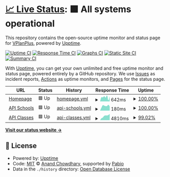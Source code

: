 # [📈 Live Status](https://demo.upptime.js.org): <!--live status--> **🟩 All systems operational**

This repository contains the open-source uptime monitor and status page for [VPlanPlus](https://vpp.jvbabi.es), powered by [Upptime](https://github.com/upptime/upptime).

[![Uptime CI](https://github.com/VPlanPlus-Project/vpp.ID-Upptime/workflows/Uptime%20CI/badge.svg)](https://github.com/VPlanPlus-Project/vpp.ID-Upptime/actions?query=workflow%3A%22Uptime+CI%22)
[![Response Time CI](https://github.com/VPlanPlus-Project/vpp.ID-Upptime/workflows/Response%20Time%20CI/badge.svg)](https://github.com/VPlanPlus-Project/vpp.ID-Upptime/actions?query=workflow%3A%22Response+Time+CI%22)
[![Graphs CI](https://github.com/VPlanPlus-Project/vpp.ID-Upptime/workflows/Graphs%20CI/badge.svg)](https://github.com/VPlanPlus-Project/vpp.ID-Upptime/actions?query=workflow%3A%22Graphs+CI%22)
[![Static Site CI](https://github.com/VPlanPlus-Project/vpp.ID-Upptime/workflows/Static%20Site%20CI/badge.svg)](https://github.com/VPlanPlus-Project/vpp.ID-Upptime/actions?query=workflow%3A%22Static+Site+CI%22)
[![Summary CI](https://github.com/VPlanPlus-Project/vpp.ID-Upptime/workflows/Summary%20CI/badge.svg)](https://github.com/VPlanPlus-Project/vpp.ID-Upptime/actions?query=workflow%3A%22Summary+CI%22)

With [Upptime](https://upptime.js.org), you can get your own unlimited and free uptime monitor and status page, powered entirely by a GitHub repository. We use [Issues](https://github.com/VPlanPlus-Project/vpp.ID-Upptime/issues) as incident reports, [Actions](https://github.com/VPlanPlus-Project/vpp.ID-Upptime/actions) as uptime monitors, and [Pages](https://demo.upptime.js.org) for the status page.

<!--start: status pages-->
<!-- This summary is generated by Upptime (https://github.com/upptime/upptime) -->
<!-- Do not edit this manually, your changes will be overwritten -->
<!-- prettier-ignore -->
| URL | Status | History | Response Time | Uptime |
| --- | ------ | ------- | ------------- | ------ |
| <img alt="" src="https://icons.duckduckgo.com/ip3/vplan.plus.ico" height="13"> [Homepage](https://vplan.plus) | 🟩 Up | [homepage.yml](https://github.com/VPlanPlus-Project/vpp.ID-Upptime/commits/HEAD/history/homepage.yml) | <details><summary><img alt="Response time graph" src="./graphs/homepage/response-time-week.png" height="20"> 642ms</summary><br><a href="https://VPlanPlus-Project.github.io/vpp.ID-Upptime/history/homepage"><img alt="Response time 640" src="https://img.shields.io/endpoint?url=https%3A%2F%2Fraw.githubusercontent.com%2FVPlanPlus-Project%2Fvpp.ID-Upptime%2FHEAD%2Fapi%2Fhomepage%2Fresponse-time.json"></a><br><a href="https://VPlanPlus-Project.github.io/vpp.ID-Upptime/history/homepage"><img alt="24-hour response time 751" src="https://img.shields.io/endpoint?url=https%3A%2F%2Fraw.githubusercontent.com%2FVPlanPlus-Project%2Fvpp.ID-Upptime%2FHEAD%2Fapi%2Fhomepage%2Fresponse-time-day.json"></a><br><a href="https://VPlanPlus-Project.github.io/vpp.ID-Upptime/history/homepage"><img alt="7-day response time 642" src="https://img.shields.io/endpoint?url=https%3A%2F%2Fraw.githubusercontent.com%2FVPlanPlus-Project%2Fvpp.ID-Upptime%2FHEAD%2Fapi%2Fhomepage%2Fresponse-time-week.json"></a><br><a href="https://VPlanPlus-Project.github.io/vpp.ID-Upptime/history/homepage"><img alt="30-day response time 676" src="https://img.shields.io/endpoint?url=https%3A%2F%2Fraw.githubusercontent.com%2FVPlanPlus-Project%2Fvpp.ID-Upptime%2FHEAD%2Fapi%2Fhomepage%2Fresponse-time-month.json"></a><br><a href="https://VPlanPlus-Project.github.io/vpp.ID-Upptime/history/homepage"><img alt="1-year response time 640" src="https://img.shields.io/endpoint?url=https%3A%2F%2Fraw.githubusercontent.com%2FVPlanPlus-Project%2Fvpp.ID-Upptime%2FHEAD%2Fapi%2Fhomepage%2Fresponse-time-year.json"></a></details> | <details><summary><a href="https://VPlanPlus-Project.github.io/vpp.ID-Upptime/history/homepage">100.00%</a></summary><a href="https://VPlanPlus-Project.github.io/vpp.ID-Upptime/history/homepage"><img alt="All-time uptime 99.82%" src="https://img.shields.io/endpoint?url=https%3A%2F%2Fraw.githubusercontent.com%2FVPlanPlus-Project%2Fvpp.ID-Upptime%2FHEAD%2Fapi%2Fhomepage%2Fuptime.json"></a><br><a href="https://VPlanPlus-Project.github.io/vpp.ID-Upptime/history/homepage"><img alt="24-hour uptime 100.00%" src="https://img.shields.io/endpoint?url=https%3A%2F%2Fraw.githubusercontent.com%2FVPlanPlus-Project%2Fvpp.ID-Upptime%2FHEAD%2Fapi%2Fhomepage%2Fuptime-day.json"></a><br><a href="https://VPlanPlus-Project.github.io/vpp.ID-Upptime/history/homepage"><img alt="7-day uptime 100.00%" src="https://img.shields.io/endpoint?url=https%3A%2F%2Fraw.githubusercontent.com%2FVPlanPlus-Project%2Fvpp.ID-Upptime%2FHEAD%2Fapi%2Fhomepage%2Fuptime-week.json"></a><br><a href="https://VPlanPlus-Project.github.io/vpp.ID-Upptime/history/homepage"><img alt="30-day uptime 99.59%" src="https://img.shields.io/endpoint?url=https%3A%2F%2Fraw.githubusercontent.com%2FVPlanPlus-Project%2Fvpp.ID-Upptime%2FHEAD%2Fapi%2Fhomepage%2Fuptime-month.json"></a><br><a href="https://VPlanPlus-Project.github.io/vpp.ID-Upptime/history/homepage"><img alt="1-year uptime 99.82%" src="https://img.shields.io/endpoint?url=https%3A%2F%2Fraw.githubusercontent.com%2FVPlanPlus-Project%2Fvpp.ID-Upptime%2FHEAD%2Fapi%2Fhomepage%2Fuptime-year.json"></a></details>
| <img alt="" src="https://icons.duckduckgo.com/ip3/vplan.plus.ico" height="13"> [API Schools](https://vplan.plus/api/v2/schools) | 🟩 Up | [api-schools.yml](https://github.com/VPlanPlus-Project/vpp.ID-Upptime/commits/HEAD/history/api-schools.yml) | <details><summary><img alt="Response time graph" src="./graphs/api-schools/response-time-week.png" height="20"> 180ms</summary><br><a href="https://VPlanPlus-Project.github.io/vpp.ID-Upptime/history/api-schools"><img alt="Response time 176" src="https://img.shields.io/endpoint?url=https%3A%2F%2Fraw.githubusercontent.com%2FVPlanPlus-Project%2Fvpp.ID-Upptime%2FHEAD%2Fapi%2Fapi-schools%2Fresponse-time.json"></a><br><a href="https://VPlanPlus-Project.github.io/vpp.ID-Upptime/history/api-schools"><img alt="24-hour response time 161" src="https://img.shields.io/endpoint?url=https%3A%2F%2Fraw.githubusercontent.com%2FVPlanPlus-Project%2Fvpp.ID-Upptime%2FHEAD%2Fapi%2Fapi-schools%2Fresponse-time-day.json"></a><br><a href="https://VPlanPlus-Project.github.io/vpp.ID-Upptime/history/api-schools"><img alt="7-day response time 180" src="https://img.shields.io/endpoint?url=https%3A%2F%2Fraw.githubusercontent.com%2FVPlanPlus-Project%2Fvpp.ID-Upptime%2FHEAD%2Fapi%2Fapi-schools%2Fresponse-time-week.json"></a><br><a href="https://VPlanPlus-Project.github.io/vpp.ID-Upptime/history/api-schools"><img alt="30-day response time 170" src="https://img.shields.io/endpoint?url=https%3A%2F%2Fraw.githubusercontent.com%2FVPlanPlus-Project%2Fvpp.ID-Upptime%2FHEAD%2Fapi%2Fapi-schools%2Fresponse-time-month.json"></a><br><a href="https://VPlanPlus-Project.github.io/vpp.ID-Upptime/history/api-schools"><img alt="1-year response time 176" src="https://img.shields.io/endpoint?url=https%3A%2F%2Fraw.githubusercontent.com%2FVPlanPlus-Project%2Fvpp.ID-Upptime%2FHEAD%2Fapi%2Fapi-schools%2Fresponse-time-year.json"></a></details> | <details><summary><a href="https://VPlanPlus-Project.github.io/vpp.ID-Upptime/history/api-schools">100.00%</a></summary><a href="https://VPlanPlus-Project.github.io/vpp.ID-Upptime/history/api-schools"><img alt="All-time uptime 99.82%" src="https://img.shields.io/endpoint?url=https%3A%2F%2Fraw.githubusercontent.com%2FVPlanPlus-Project%2Fvpp.ID-Upptime%2FHEAD%2Fapi%2Fapi-schools%2Fuptime.json"></a><br><a href="https://VPlanPlus-Project.github.io/vpp.ID-Upptime/history/api-schools"><img alt="24-hour uptime 100.00%" src="https://img.shields.io/endpoint?url=https%3A%2F%2Fraw.githubusercontent.com%2FVPlanPlus-Project%2Fvpp.ID-Upptime%2FHEAD%2Fapi%2Fapi-schools%2Fuptime-day.json"></a><br><a href="https://VPlanPlus-Project.github.io/vpp.ID-Upptime/history/api-schools"><img alt="7-day uptime 100.00%" src="https://img.shields.io/endpoint?url=https%3A%2F%2Fraw.githubusercontent.com%2FVPlanPlus-Project%2Fvpp.ID-Upptime%2FHEAD%2Fapi%2Fapi-schools%2Fuptime-week.json"></a><br><a href="https://VPlanPlus-Project.github.io/vpp.ID-Upptime/history/api-schools"><img alt="30-day uptime 99.59%" src="https://img.shields.io/endpoint?url=https%3A%2F%2Fraw.githubusercontent.com%2FVPlanPlus-Project%2Fvpp.ID-Upptime%2FHEAD%2Fapi%2Fapi-schools%2Fuptime-month.json"></a><br><a href="https://VPlanPlus-Project.github.io/vpp.ID-Upptime/history/api-schools"><img alt="1-year uptime 99.82%" src="https://img.shields.io/endpoint?url=https%3A%2F%2Fraw.githubusercontent.com%2FVPlanPlus-Project%2Fvpp.ID-Upptime%2FHEAD%2Fapi%2Fapi-schools%2Fuptime-year.json"></a></details>
| <img alt="" src="https://icons.duckduckgo.com/ip3/vplan.plus.ico" height="13"> [API Classes](https://vplan.plus/api/v2/school/10063764/classes) | 🟩 Up | [api-classes.yml](https://github.com/VPlanPlus-Project/vpp.ID-Upptime/commits/HEAD/history/api-classes.yml) | <details><summary><img alt="Response time graph" src="./graphs/api-classes/response-time-week.png" height="20"> 4810ms</summary><br><a href="https://VPlanPlus-Project.github.io/vpp.ID-Upptime/history/api-classes"><img alt="Response time 4094" src="https://img.shields.io/endpoint?url=https%3A%2F%2Fraw.githubusercontent.com%2FVPlanPlus-Project%2Fvpp.ID-Upptime%2FHEAD%2Fapi%2Fapi-classes%2Fresponse-time.json"></a><br><a href="https://VPlanPlus-Project.github.io/vpp.ID-Upptime/history/api-classes"><img alt="24-hour response time 5783" src="https://img.shields.io/endpoint?url=https%3A%2F%2Fraw.githubusercontent.com%2FVPlanPlus-Project%2Fvpp.ID-Upptime%2FHEAD%2Fapi%2Fapi-classes%2Fresponse-time-day.json"></a><br><a href="https://VPlanPlus-Project.github.io/vpp.ID-Upptime/history/api-classes"><img alt="7-day response time 4810" src="https://img.shields.io/endpoint?url=https%3A%2F%2Fraw.githubusercontent.com%2FVPlanPlus-Project%2Fvpp.ID-Upptime%2FHEAD%2Fapi%2Fapi-classes%2Fresponse-time-week.json"></a><br><a href="https://VPlanPlus-Project.github.io/vpp.ID-Upptime/history/api-classes"><img alt="30-day response time 5453" src="https://img.shields.io/endpoint?url=https%3A%2F%2Fraw.githubusercontent.com%2FVPlanPlus-Project%2Fvpp.ID-Upptime%2FHEAD%2Fapi%2Fapi-classes%2Fresponse-time-month.json"></a><br><a href="https://VPlanPlus-Project.github.io/vpp.ID-Upptime/history/api-classes"><img alt="1-year response time 4094" src="https://img.shields.io/endpoint?url=https%3A%2F%2Fraw.githubusercontent.com%2FVPlanPlus-Project%2Fvpp.ID-Upptime%2FHEAD%2Fapi%2Fapi-classes%2Fresponse-time-year.json"></a></details> | <details><summary><a href="https://VPlanPlus-Project.github.io/vpp.ID-Upptime/history/api-classes">99.02%</a></summary><a href="https://VPlanPlus-Project.github.io/vpp.ID-Upptime/history/api-classes"><img alt="All-time uptime 82.56%" src="https://img.shields.io/endpoint?url=https%3A%2F%2Fraw.githubusercontent.com%2FVPlanPlus-Project%2Fvpp.ID-Upptime%2FHEAD%2Fapi%2Fapi-classes%2Fuptime.json"></a><br><a href="https://VPlanPlus-Project.github.io/vpp.ID-Upptime/history/api-classes"><img alt="24-hour uptime 93.11%" src="https://img.shields.io/endpoint?url=https%3A%2F%2Fraw.githubusercontent.com%2FVPlanPlus-Project%2Fvpp.ID-Upptime%2FHEAD%2Fapi%2Fapi-classes%2Fuptime-day.json"></a><br><a href="https://VPlanPlus-Project.github.io/vpp.ID-Upptime/history/api-classes"><img alt="7-day uptime 99.02%" src="https://img.shields.io/endpoint?url=https%3A%2F%2Fraw.githubusercontent.com%2FVPlanPlus-Project%2Fvpp.ID-Upptime%2FHEAD%2Fapi%2Fapi-classes%2Fuptime-week.json"></a><br><a href="https://VPlanPlus-Project.github.io/vpp.ID-Upptime/history/api-classes"><img alt="30-day uptime 78.96%" src="https://img.shields.io/endpoint?url=https%3A%2F%2Fraw.githubusercontent.com%2FVPlanPlus-Project%2Fvpp.ID-Upptime%2FHEAD%2Fapi%2Fapi-classes%2Fuptime-month.json"></a><br><a href="https://VPlanPlus-Project.github.io/vpp.ID-Upptime/history/api-classes"><img alt="1-year uptime 82.56%" src="https://img.shields.io/endpoint?url=https%3A%2F%2Fraw.githubusercontent.com%2FVPlanPlus-Project%2Fvpp.ID-Upptime%2FHEAD%2Fapi%2Fapi-classes%2Fuptime-year.json"></a></details>

<!--end: status pages-->

[**Visit our status website →**](https://demo.upptime.js.org)

## 📄 License

- Powered by: [Upptime](https://github.com/upptime/upptime)
- Code: [MIT](./LICENSE) © [Anand Chowdhary](https://anandchowdhary.com), supported by [Pabio](https://pabio.com)
- Data in the `./history` directory: [Open Database License](https://opendatacommons.org/licenses/odbl/1-0/)
